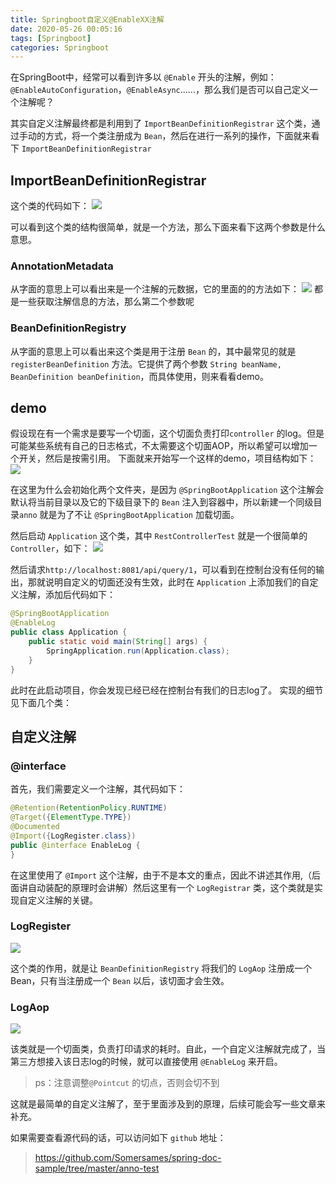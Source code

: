 ```yaml
---
title: Springboot自定义@EnableXX注解
date: 2020-05-26 00:05:16
tags: [Springboot]
categories: Springboot
---
```

在SpringBoot中，经常可以看到许多以 `@Enable` 开头的注解，例如：`@EnableAutoConfiguration`，`@EnableAsync`......，那么我们是否可以自己定义一个注解呢？

其实自定义注解最终都是利用到了 `ImportBeanDefinitionRegistrar` 这个类，通过手动的方式，将一个类注册成为 `Bean`，然后在进行一系列的操作，下面就来看下 `ImportBeanDefinitionRegistrar`
## ImportBeanDefinitionRegistrar
这个类的代码如下：
![](https://szhtc-1252780558.cos.ap-shanghai.myqcloud.com/%E6%96%87%E7%AB%A0/how%20to%20define%20a%20annotion/ImportBeanDefinitionRegistrar.png)

可以看到这个类的结构很简单，就是一个方法，那么下面来看下这两个参数是什么意思。
### AnnotationMetadata
从字面的意思上可以看出来是一个注解的元数据，它的里面的的方法如下：
![](https://szhtc-1252780558.cos.ap-shanghai.myqcloud.com/%E6%96%87%E7%AB%A0/how%20to%20define%20a%20annotion/AnnotationMetadata.png)
都是一些获取注解信息的方法，那么第二个参数呢

### BeanDefinitionRegistry

从字面的意思上可以看出来这个类是用于注册 `Bean` 的，其中最常见的就是 `registerBeanDefinition` 方法。它提供了两个参数 `String beanName, BeanDefinition beanDefinition`，而具体使用，则来看看demo。


## demo
假设现在有一个需求是要写一个切面，这个切面负责打印`controller` 的log。但是可能某些系统有自己的日志格式，不太需要这个切面AOP，所以希望可以增加一个开关，然后是按需引用。
下面就来开始写一个这样的demo，项目结构如下：
![](https://szhtc-1252780558.cos.ap-shanghai.myqcloud.com/%E6%96%87%E7%AB%A0/how%20to%20define%20a%20annotion/project-tree.png)

在这里为什么会初始化两个文件夹，是因为 `@SpringBootApplication` 这个注解会默认将当前目录以及它的下级目录下的 `Bean` 注入到容器中，所以新建一个同级目录`anno` 就是为了不让 `@SpringBootApplication` 加载切面。

然后启动 `Application` 这个类，其中 `RestControllerTest` 就是一个很简单的 `Controller`，如下：
![](https://szhtc-1252780558.cos.ap-shanghai.myqcloud.com/%E6%96%87%E7%AB%A0/how%20to%20define%20a%20annotion/RestControllerTest.png)

然后请求`http://localhost:8081/api/query/1`，可以看到在控制台没有任何的输出，那就说明自定义的切面还没有生效，此时在 `Application` 上添加我们的自定义注解，添加后代码如下：
```java
@SpringBootApplication
@EnableLog
public class Application {
    public static void main(String[] args) {
        SpringApplication.run(Application.class);
    }
}
```

此时在此启动项目，你会发现已经已经在控制台有我们的日志log了。
实现的细节见下面几个类：

## 自定义注解
### @interface
首先，我们需要定义一个注解，其代码如下：
```java
@Retention(RetentionPolicy.RUNTIME)
@Target({ElementType.TYPE})
@Documented
@Import({LogRegister.class})
public @interface EnableLog {
}


```

在这里使用了 `@Import` 这个注解，由于不是本文的重点，因此不讲述其作用,（后面讲自动装配的原理时会讲解）然后这里有一个 `LogRegistrar` 类，这个类就是实现自定义注解的关键。

### LogRegister
![](https://szhtc-1252780558.cos.ap-shanghai.myqcloud.com/%E6%96%87%E7%AB%A0/how%20to%20define%20a%20annotion/LogRegister.png)

这个类的作用，就是让 `BeanDefinitionRegistry` 将我们的 `LogAop` 注册成一个Bean，只有当注册成一个 `Bean` 以后，该切面才会生效。

### LogAop
![](https://szhtc-1252780558.cos.ap-shanghai.myqcloud.com/%E6%96%87%E7%AB%A0/how%20to%20define%20a%20annotion/LogAop.png)

该类就是一个切面类，负责打印请求的耗时。自此，一个自定义注解就完成了，当第三方想接入该日志log的时候，就可以直接使用 `@EnableLog` 来开启。
> ps：注意调整`@Pointcut` 的切点，否则会切不到

这就是最简单的自定义注解了，至于里面涉及到的原理，后续可能会写一些文章来补充。

如果需要查看源代码的话，可以访问如下 `github` 地址：
> https://github.com/Somersames/spring-doc-sample/tree/master/anno-test